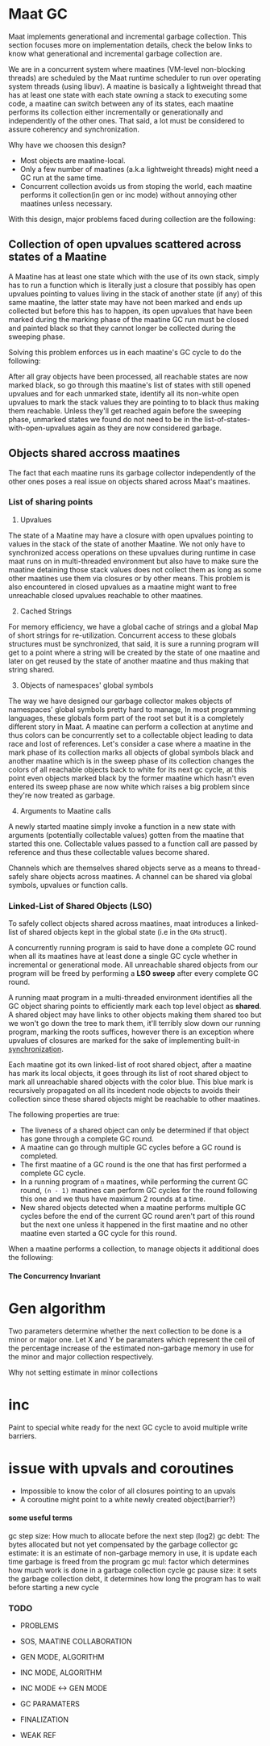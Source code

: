 # Maat GC

Maat implements generational and incremental garbage collection. This
section focuses more on implementation details, check the below links
to know what generational and incremental garbage collection are.

We are in a concurrent system where maatines
(VM-level non-blocking threads)
are scheduled by the Maat runtime scheduler to run over operating
system threads (using libuv). A maatine is basically a lightweight
thread that has at least one state with each state owning a stack to
executing some code, a maatine can switch between any of its
states, each maatine performs its collection either incrementally or
generationally and independently of the other ones. That said, a lot
must be considered to assure coherency and synchronization.

Why have we choosen this design?

* Most objects are maatine-local.
* Only a few number of maatines (a.k.a lightweight threads) might need
  a GC run at the same time.
* Concurrent collection avoids us from stoping the world, each maatine
  performs it collection(in gen or inc mode) without annoying other
  maatines unless necessary.

With this design, major problems faced during collection are the
following:

## Collection of open upvalues scattered across states of a Maatine

A Maatine has at least one state which with the use of its own
stack, simply has to run a function which is literally just a closure
that possibly has open upvalues pointing to values living in the stack
of another state (if any) of this same maatine, the latter state may
have not been marked and ends up collected but before this has to
happen, its open upvalues that have been marked during the marking
phase of the maatine GC run must be closed and painted black so that
they cannot longer be collected during the sweeping phase.

Solving this problem enforces us in each maatine's GC cycle to do
the following:

After all gray objects have been processed, all reachable states are
now marked black, so go through this maatine's list of states with
still opened upvalues and for each unmarked state, identify all its
non-white open upvalues to mark the stack values they are pointing to
to black thus making them reachable. Unless they'll get reached again
before the sweeping phase, unmarked states we found do not need to be
in the list-of-states-with-open-upvalues again as they are now
considered garbage.

## Objects shared accross maatines

The fact that each maatine runs its garbage collector independently of
the other ones poses a real issue on objects shared across Maat's
maatines.

### List of sharing points

1. Upvalues

The state of a Maatine may have a closure with open upvalues pointing
to values in the stack of the state of another Maatine. We not only have
to synchronized access operations on these upvalues during runtime in
case maat runs on in multi-threaded environment but also have to make
sure the maatine detaining those stack values does not collect them as
long as some other maatines use them via closures or by other means.
This problem is also encountered in closed upvalues as a maatine might
want to free unreachable closed upvalues reachable to other maatines.

2. Cached Strings

For memory efficiency, we have a global cache of strings and a global
Map of short strings for re-utilization. Concurrent access to these
globals structures must be synchronized, that said, it is sure a running
program will get to a point where a string will be created by the state
of one maatine and later on get reused by the state of another maatine
and thus making that string shared.

3. Objects of namespaces' global symbols

The way we have designed our garbage collector makes objects of
namespaces' global symbols pretty hard to manage, In most programming
languages, these globals form part of the root set but it is a completely
different story in Maat. A maatine can perform a collection at anytime
and thus colors can be concurrently set to a collectable object leading
to data race and lost of references. Let's consider a case where a
maatine in the mark phase of its collection marks all objects of global
symbols black and another maatine which is in the sweep phase of its
collection changes the colors of all reachable objects back to white for
its next gc cycle, at this point even objects marked black by the former
maatine which hasn't even entered its sweep phase are now white which
raises a big problem since they're now treated as garbage.

4. Arguments to Maatine calls

A newly started maatine simply invoke a function in a new state with
arguments (potentially collectable values) gotten from the maatine that
started this one. Collectable values passed to a function call are passed
by reference and thus these collectable values become shared.

Channels which are themselves shared objects serve as a means to
thread-safely share objects across maatines. A channel can be shared via
global symbols, upvalues or function calls.

### Linked-List of Shared Objects (LSO)

To safely collect objects shared across maatines, maat introduces a
linked-list of shared objects kept in the global state
(i.e in the `GMa` struct).

A concurrently running program is said to have done a complete GC round
when all its maatines have at least done a single GC cycle whether in
incremental or generational mode. All unreachable shared objects from our
program will be freed by performing a **LSO sweep** after every complete
GC round.

A running maat program in a multi-threaded environment identifies all the
GC object sharing points to efficiently mark each top level object as
**shared**. A shared object may have links to other objects making them
shared too but we won't go down the tree to mark them, it'll terribly slow
down our running program, marking the roots suffices, however there is an
exception where upvalues of closures are marked for the sake of
implementing built-in [synchronization](./synchronization.md).

Each maatine got its own linked-list of root shared object, after a
maatine has mark its local objects, it goes through its list of root shared
object to mark all unreachable shared objects with the color blue. This
blue mark is recursively propagated on all its incedent node objects to
avoids their collection since these shared objects might be reachable
to other maatines.





The following properties are true:

* The liveness of a shared object can only be determined if that object
  has gone through a complete GC round.
* A maatine can go through multiple GC cycles before a GC round is completed.
* The first maatine of a GC round is the one that has first performed a
  complete GC cycle.
* In a running program of `n` maatines, while performing the current GC round,
  `(n - 1)` maatines can perform GC cycles for the round following this one
  and we thus have maximum 2 rounds at a time.
* New shared objects detected when a maatine performs multiple GC cycles
  before the end of the current GC round aren't part of this round but the
  next one unless it happened in the first maatine and no other maatine even
  started a GC cycle for this round.

When a maatine performs a collection, to manage objects it additional does
the following:


#### The Concurrency Invariant








# Gen algorithm

Two parameters determine whether the next collection to be done is a
minor or major one. Let X and Y be paramaters which represent the ceil
of the percentage increase of the estimated non-garbage memory in use
for the minor and major collection respectively.

Why not setting estimate in minor collections

# inc

Paint to special white ready for the next GC cycle to avoid multiple
write barriers.

# issue with upvals and coroutines



- Impossible to know the color of all closures pointing to an upvals
- A coroutine might point to a white newly created object(barrier?)


#### some useful terms

gc step size: How much to allocate before the next step (log2)
gc debt: The bytes allocated but not yet compensated by the garbage collector
gc estimate: it is an estimate of non-garbage memory in use, it is update each time garbage is freed from the program
gc mul: factor which determines how much work is done in a garbage collection cycle
gc pause size: it sets the garbage collection debt, it determines how long the program has to wait
before starting a new cycle

### TODO

- PROBLEMS
- SOS, MAATINE COLLABORATION
- GEN MODE, ALGORITHM
- INC MODE, ALGORITHM
- INC MODE <-> GEN MODE
- GC PARAMATERS
- FINALIZATION

- WEAK REF
